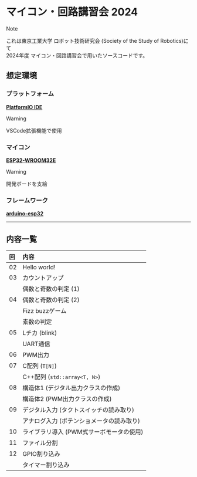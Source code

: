 # マイコン・回路講習会 2024

> [!Note]
> これは東京工業大学 ロボット技術研究会 (Society of the Study of Robotics)にて\
> 2024年度 マイコン・回路講習会で用いたソースコードです。

## 想定環境

### プラットフォーム

**[PlatformIO IDE](https://platformio.org/)**
> [!Warning]
> VSCode拡張機能で使用

### マイコン

**[ESP32-WROOM32E](https://www.espressif.com/sites/default/files/documentation/esp32-wroom-32e_esp32-wroom-32ue_datasheet_en.pdf)**
> [!Warning]
> 開発ボードを支給

### フレームワーク

**[arduino-esp32](https://registry.platformio.org/tools/platformio/framework-arduinoespressif32)**

---

## 内容一覧

| 回 | 内容
|:--|:--
| 02 | Hello world!
| 03 | カウントアップ
|    | 偶数と奇数の判定 (1)
| 04 | 偶数と奇数の判定 (2)
|    | Fizz buzzゲーム
|    | 素数の判定
| 05 | Lチカ (blink)
|    | UART通信
| 06 | PWM出力
| 07 | C配列 (`T[N]`)
|    | C++配列 (`std::array<T, N>`)
| 08 | 構造体1 (デジタル出力クラスの作成)
|    | 構造体2 (PWM出力クラスの作成)
| 09 | デジタル入力 (タクトスイッチの読み取り)
|    | アナログ入力 (ポテンショメータの読み取り)
| 10 | ライブラリ導入 (PWM式サーボモータの使用)
| 11 | ファイル分割
| 12 | GPIO割り込み
|    | タイマー割り込み
